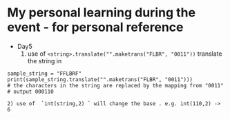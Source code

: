 # My personal learning during the event - for personal reference

* Day5
    1) use of `<string>.translate("".maketrans("FLBR", "0011"))` translate the string in

```
sample_string = "FFLBRF"
print(sample_string.translate("".maketrans("FLBR", "0011")))
# the characters in the string are replaced by the mapping from "0011"
# output 000110

```

    2) use of  `int(string,2) ` will change the base . e.g. int(110,2) -> 6

    
